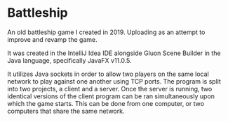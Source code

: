 # Battleship
An old battleship game I created in 2019. Uploading as an attempt to improve and revamp the game.

It was created in the IntelliJ Idea IDE alongside Gluon Scene Builder in the Java language, specifically JavaFX v11.0.5.

It utilizes Java sockets in order to allow two players on the same local network to play against one another using TCP ports. The program is split into two projects, a client and a server. Once the server is running, two identical versions of the client program can be ran simultaneously upon which the game starts. This can be done from one computer, or two computers that share the same network.
